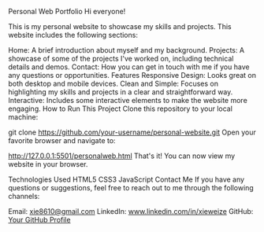 Personal Web Portfolio
Hi everyone!

This is my personal website to showcase my skills and projects. 
This website includes the following sections:

Home: A brief introduction about myself and my background.
Projects: A showcase of some of the projects I've worked on, including technical details and demos.
Contact: How you can get in touch with me if you have any questions or opportunities.
Features
Responsive Design: Looks great on both desktop and mobile devices.
Clean and Simple: Focuses on highlighting my skills and projects in a clear and straightforward way.
Interactive: Includes some interactive elements to make the website more engaging.
How to Run This Project
Clone this repository to your local machine:


git clone https://github.com/your-username/personal-website.git
Open your favorite browser and navigate to:


http://127.0.0.1:5501/personalweb.html
That's it! You can now view my website in your browser.

Technologies Used
HTML5
CSS3
JavaScript
Contact Me
If you have any questions or suggestions, feel free to reach out to me through the following channels:

Email: xie8610@gmail.com
LinkedIn: www.linkedin.com/in/xieweize
GitHub: [Your GitHub Profile](https://github.com/XIE-WEI-ZE?tab=repositories)
